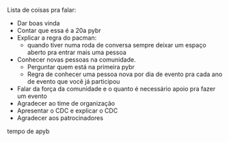 Lista de coisas pra falar:

* Dar boas vinda
* Contar que essa é a 20a pybr
* Explicar a regra do pacman:
    - quando tiver numa roda de conversa sempre deixar um espaço aberto pra entrar mais uma pessoa
* Conhecer novas pessoas na comunidade.
  - Perguntar quem está na primeira pybr
  - Regra de conhecer uma pessoa nova por dia de evento pra cada ano de evento que você já participou
* Falar da força da comunidade e o quanto é necessário apoio pra fazer um evento
* Agradecer ao time de organização
* Apresentar o CDC e explicar o CDC
* Agradecer aos patrocinadores
  
tempo de apyb
